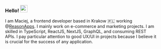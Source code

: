 ### Hello! <img src="https://media.giphy.com/media/hvRJCLFzcasrR4ia7z/giphy.gif" width="24px">

I am Maciej, a frontend developer based in Krakow 🇵🇱 working @[ReasonApps](https://www.reasonapps.pl/). I mainly work on e-commerce and marketing projects. I am skilled in TypeScript, ReactJS, NextJS, GraphQL, and consuming REST APIs. I pay particular attention to good UX/UI in projects because I believe it is crucial for the success of any application.
